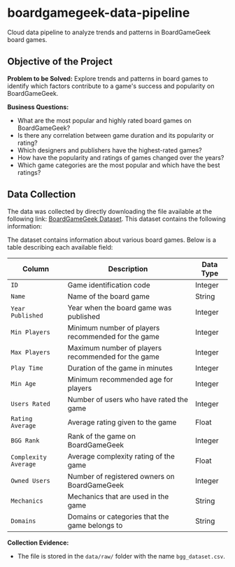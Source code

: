 # boardgamegeek-data-pipeline
Cloud data pipeline to analyze trends and patterns in BoardGameGeek board games.

## Objective of the Project

**Problem to be Solved:**
Explore trends and patterns in board games to identify which factors contribute to a game's success and popularity on BoardGameGeek.

**Business Questions:**

- What are the most popular and highly rated board games on BoardGameGeek?
- Is there any correlation between game duration and its popularity or rating?
- Which designers and publishers have the highest-rated games?
- How have the popularity and ratings of games changed over the years?
- Which game categories are the most popular and which have the best ratings?

## Data Collection

The data was collected by directly downloading the file available at the following link: [BoardGameGeek Dataset](https://ieee-dataport.org/open-access/boardgamegeek-dataset-board-games). This dataset contains the following information:

The dataset contains information about various board games. Below is a table describing each available field:


| **Column**                                             | **Description**                                                                                   | **Data Type**     |
|--------------------------------------------------------|---------------------------------------------------------------------------------------------------|------------------|
| `ID`                                                   | Game identification code                                                                          | Integer           |
| `Name`                                                 | Name of the board game                                                                            | String           |
| `Year Published`                                       | Year when the board game was published                                                            | Integer          |
| `Min Players`                                          | Minimum number of players recommended for the game                                                | Integer          |
| `Max Players`                                          | Maximum number of players recommended for the game                                                | Integer          |
| `Play Time`                                            | Duration of the game in minutes                                                                   | Integer          |
| `Min Age`                                              | Minimum recommended age for players                                                               | Integer          |
| `Users Rated`                                          | Number of users who have rated the game                                                           | Integer          |
| `Rating Average`                                       | Average rating given to the game                                                                  | Float            |
| `BGG Rank`                                             | Rank of the game on BoardGameGeek                                                                 | Integer          |
| `Complexity Average`                                   | Average complexity rating of the game                                                             | Float            |
| `Owned Users`                                          | Number of registered owners on BoardGameGeek                                                      | Integer          |
| `Mechanics`                                            | Mechanics that are used in the game                                                               | String           |
| `Domains`                                              | Domains or categories that the game belongs to                                                    | String           |

**Collection Evidence:**
- The file is stored in the `data/raw/` folder with the name `bgg_dataset.csv`.
